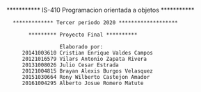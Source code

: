 *********** IS-410 Programacion orientada a objetos ***********

      ************* Tercer periodo 2020 *******************
      
           ********* Proyecto Final **********

                     Elaborado por:
         20141003610 Cristian Enrique Valdes Campos
         20121016579 Vilars Antonio Zapata Rivera
         20131008026 Julio Cesar Estrada
         20121004815 Brayan Alexis Burgos Velasquez
         20151030664 Rony Wilberto Castejon Amador
         20161004295 Alberto Josue Romero Matute

